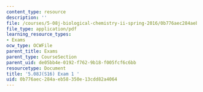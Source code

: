 ```yaml
---
content_type: resource
description: ''
file: /courses/5-08j-biological-chemistry-ii-spring-2016/0b776aec284aeb58350e13cdd82a4064_MIT5_08jS16exam1.pdf
file_type: application/pdf
learning_resource_types:
- Exams
ocw_type: OCWFile
parent_title: Exams
parent_type: CourseSection
parent_uid: de05bb4e-0192-f762-9b18-f005fcf6c6bb
resourcetype: Document
title: '5.08J(S16) Exam 1 '
uid: 0b776aec-284a-eb58-350e-13cdd82a4064
---
```

